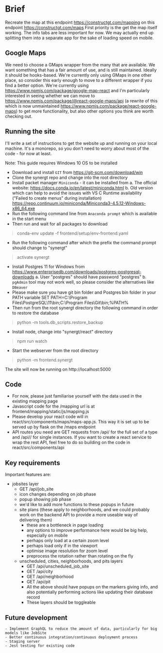 # Brief

Recreate the map at this endpoint https://constructgt.com/mapping on this endpoint https://constructgt.com/maps
First priority is the get the map itself working. The info tabs are less important for now. We may actually end up splitting them into a separate app for the sake of loading speed on mobile.

## Google Maps

We need to choose a GMaps wrapper from the many that are available. We want something that has a fair amount of use, and is still maintained. Ideally it should be hooks-based. We're currently only using GMaps in one other place, so consider this early enough to move to a different wrapper if you find a better option.
We're currently using https://www.npmjs.com/package/google-map-react and I'm particularly interested in seeing whether we can move to https://www.npmjs.com/package/@react-google-maps/api (a rewrite of this which is now unmaintained https://www.npmjs.com/package/react-google-maps) to get more functionality, but also other options you think are worth checking out.

## Running the site

I'll write a set of instructions to get the website up and running on your local machine. It's a monorepo, so you don't need to worry about most of the code - for now at least.

Note: This guide requires Windows 10 OS to be installed

- Download and install `GIT` from https://git-scm.com/download/win
- Clone the synergt repo and change into the root directory
- Install packet manager `Miniconda` - it can be installed from
     a. The official website: https://docs.conda.io/en/latest/miniconda.html
     b. Old version which can help to avoid the issues with VS C Runtime availability ("Failed to create menus" during installation) https://repo.continuum.io/miniconda/Miniconda3-4.5.12-Windows-x86_64.exe 
- Run the following command line from `Anaconda prompt` which is available in the start menu
- Then run and wait for all packages to download
>conda-env update -f frontend/setup/env-frontend.yaml 
- Run the following command after which the prefix the command prompt should change to "synergt"
>activate synergt
- Install Postgres 11 for Windows from https://www.enterprisedb.com/downloads/postgres-postgresql-downloads 
     a. User "postgres" should have password "postgres"
     b. `pgAdmin` tool may not work well, so please consider the alternatives like `DBeaver`
- Please make sure you have git bin folder and Postgres bin folder in your PATH variable
   SET PATH=C:\Program Files\PostgreSQL\11\bin;C:\Program Files\Git\bin;%PATH%
- Then run from the root synergt directory the following command in order to restore the database
>python -m tools.db_scripts.restore_backup
- Install node, change into "synergt/react" directory
>npm run watch
- Start the webserver from the root directory
>python -m frontend.synergt

The site will now be running on http://localhost:5000

## Code
- For now, please just familiarise yourself with the data used in the existing mapping page
- Javascript code for the /mapping url is at frontend/mapping/static/js/mapping.js
- Please develop your react code will in react/src/components/maps/maps-app.js. This way it is set up to be served up by flask on the /maps endpoint
- API routes you need are GET requests from /api/<model> for the full set of a type and /api/<model>/<id> for single instances. If you want to create a react service to wrap the rest API, feel free to do so building on the code in react/src/components/api

## Key requirements
Important features are:
- jobsites layer
    - GET /api/job_site
	- icon changes depending on job phase
	- popup showing job phase
	- we'd like to add more functions to these popups in future
	- site plans (these apply to neighborhoods, and we could probably work on the backend API to provide a more useable way of delivering them)
        - these are a bottleneck in page loading
		- any options to improve performance here would be big help, especially on mobile
		- perhaps only load at a certain zoom level
		- perhaps load only if in the viewport
		- optimise image resolution for zoom level
		- preprocess the rotation rather than rotating on the fly
	- unscheduled, cities, neighborhoods, and pits layers
        - GET /api/unscheduled_job_site
		- GET /api/city
		- GET /api/neighborhood
		- GET /api/pit
		- All the above should have popups on the markers giving info, and also potentially performing actions like updating their database record
		- These layers should be toggleable

## Future development
	- Implement GraphQL to reduce the amount of data, particularly for big models like JobSite
	- Better continuous integration/continuous deployment process
	- Staging server
	- Jest testing for existing code
